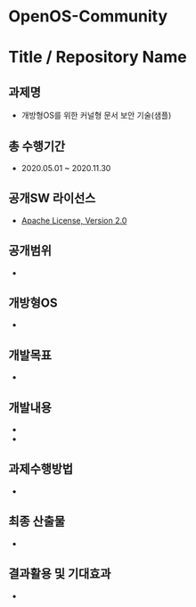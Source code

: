 # OpenOS-Community
# Title / Repository Name

## 과제명

* 개방형OS를 위한 커널형 문서 보안 기술(샘플)

## 총 수행기간

* 2020.05.01 ~ 2020.11.30

## 공개SW 라이선스

* [Apache License, Version 2.0](http://www.apache.org/licenses/LICENSE-2.0.html)

## 공개범위

* 

## 개방형OS

* 

## 개발목표

*

## 개발내용

*
*

## 과제수행방법

* 

## 최종 산출물

*

## 결과활용 및 기대효과

*
